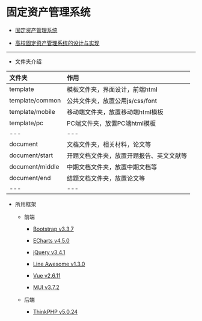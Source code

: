 # 固定资产管理系统

* [固定资产管理系统](http://fa.requisiteui.com/pc/login.html)

* [高校固定资产管理系统的设计与实现](https://github.com/liujingshi/Fixed-Assets-Management-System)

---

* 文件夹介绍

| 文件夹 | 作用 |
|:-----|:-----|
|template|模板文件夹，界面设计，前端html|
|template/common|公共文件夹，放置公用js/css/font|
|template/mobile|移动端文件夹，放置移动端html模板|
|template/pc|PC端文件夹，放置PC端html模板|
|---|---|
|document|文档文件夹，相关材料，论文等|
|document/start|开题文档文件夹，放置开题报告、英文文献等|
|document/middle|中期文档文件夹，放置中期文档等|
|document/end|结题文档文件夹，放置论文等|
|---|---|

* 所用框架

    * 前端

        * [Bootstrap v3.3.7](https://v3.bootcss.com/)

        * [ECharts v4.5.0](https://www.echartsjs.com/zh/index.html)

        * [jQuery v3.4.1](https://jquery.com/)

        * [Line Awesome v1.3.0](https://icons8.com/line-awesome)

        * [Vue v2.6.11](https://vuejs.org/)

        * [MUI v3.7.2](https://dev.dcloud.net.cn/mui/)

    * 后端

        * [ThinkPHP v5.0.24](http://www.thinkphp.cn/)

